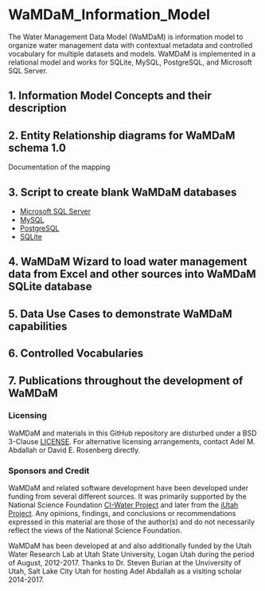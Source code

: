 # WaMDaM_Information_Model

The Water Management Data Model (WaMDaM) is information model to organize water management data with contextual metadata and controlled vocabulary for multiple datasets and models. WaMDaM is implemented in a relational model and works for SQLite, MySQL, PostgreSQL, and Microsoft SQL Server. 

## 1. Information Model Concepts and their description



## 2. Entity Relationship diagrams for WaMDaM schema 1.0

Documentation of the mapping 


## 3. Script to create blank WaMDaM databases 
* [Microsoft SQL Server](schemas/MS_SQL_Server/WaMDaM_Nov2017_MSSQL.sql)
* [MySQL]()
* [PostgreSQL]()
* [SQLite]()



## 4. WaMDaM Wizard to load water management data from Excel and other sources into WaMDaM SQLite database 




## 5. Data Use Cases to demonstrate WaMDaM capabilities 




## 6. Controlled Vocabularies



## 7. Publications throughout the development of WaMDaM




### Licensing  
WaMDaM and materials in this GitHub repository are disturbed under a BSD 3-Clause [LICENSE](/LICENSE). 
For alternative licensing arrangements, contact Adel M. Abdallah or David E. Rosenberg directly.    


### Sponsors and Credit  
WaMDaM and related software development have been developed under funding from several different sources. It was primarily supported by the National Science Foundation <a href="http://www.nsf.gov/awardsearch/showAward?AWD_ID=1135482" target="_blank">CI-Water Project</a> and later from the <a href="https://www.nsf.gov/awardsearch/showAward?AWD_ID=1208732" target="_blank">iUtah Project</a>. 
Any opinions, findings, and conclusions or recommendations expressed in this material are those of the author(s) and do not necessarily reflect the views of the National Science Foundation.    

WaMDaM has been developed at and also additionally funded by the Utah Water Research Lab at Utah State University, Logan Utah during the period of August, 2012-2017. Thanks to Dr. Steven Burian at the Unviversity of Utah, Salt Lake City Utah for hosting Adel Abdallah as a visiting scholar 2014-2017.  


